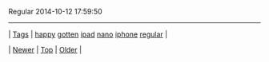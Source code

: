<!--
title: Regular 2014-10-12 17
date: 2020-06-28T15:27:00.390Z
tags: happy, gotten, ipad, nano, iphone, regular
-->


Regular 2014-10-12 17:59:50



<!--BOTTOM-POST-NAVIGATION-->
---

| [Tags](tags.md) | [happy](tag-happy.md) [gotten](tag-gotten.md) [ipad](tag-ipad.md) [nano](tag-nano.md) [iphone](tag-iphone.md) [regular](tag-regular.md) |

| [Newer](99810542427.md) | [Top](index.md) | [Older](99845996009.md) |
